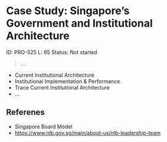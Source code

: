 # Case Study: Singapore’s Government and Institutional Architecture

ID: PRO-525
L: 65
Status: Not started

> …
> 

- Current Institutional Architecture
- Institutional Implementation & Performance
- Trace Current Institutional Architecture
- …

## Referenes

- Singapore Board Model
- https://www.nlb.gov.sg/main/about-us/nlb-leadership-team